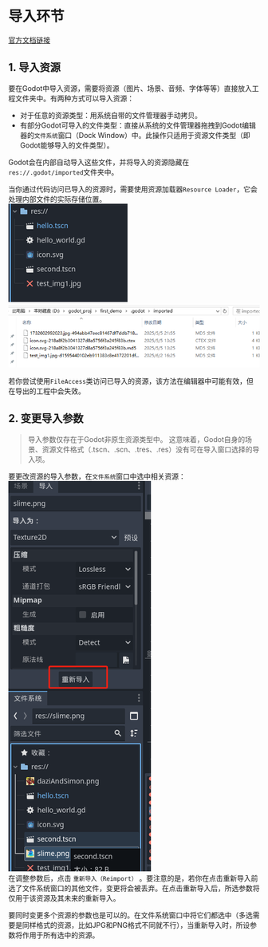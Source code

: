 # 导入环节
[官方文档链接](https://docs.godotengine.org/en/stable/getting_started/workflow/importing_assets.html)
## 1. 导入资源
要在Godot中导入资源，需要将资源（图片、场景、音频、字体等等）直接放入工程文件夹中。有两种方式可以导入资源：
- 对于任意的资源类型：用系统自带的文件管理器手动拷贝。
- 有部分Godot可导入的文件类型：直接从系统的文件管理器拖拽到Godot编辑器的`文件系统`窗口（Dock Window）中。此操作只适用于资源文件类型（即Godot能够导入的文件类型）。

Godot会在内部自动导入这些文件，并将导入的资源隐藏在`res://.godot/imported`文件夹中。

当你通过代码访问已导入的资源时，需要使用资源加载器`Resource Loader`，它会处理内部文件的实际存储位置。  
![filesystem_dock](/notes/images/filesystem_dock.png)
![hidden_imported](/notes/images/hidden_imported.png)

若你尝试使用`FileAccess`类访问已导入的资源，该方法在编辑器中可能有效，但在导出的工程中会失效。

## 2. 变更导入参数
>导入参数仅存在于Godot非原生资源类型中。
这意味着，Godot自身的场景、资源文件格式（.tscn、.scn、.tres、.res）没有可在导入窗口选择的导入项。

要更改资源的导入参数，在`文件系统`窗口中选中相关资源：  
![change_parameters](/notes/images/change_parameters.png)  
在调整参数后，点击 `重新导入（Reimport）` 。要注意的是，若你在点击重新导入前选了文件系统窗口的其他文件，变更将会被丢弃。在点击重新导入后，所选参数将仅用于该资源及其未来的重新导入。

要同时变更多个资源的参数也是可以的。在文件系统窗口中将它们都选中（多选需要是同样格式的资源，比如JPG和PNG格式不同就不行），当重新导入时，所设参数将作用于所有选中的资源。